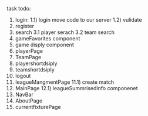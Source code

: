 task todo:
1) login:
   1.1) login move code to our server
   1.2) vulidate
2) register
3) search
    3.1 player serach
    3.2 team search
4) gameFavorites component
5) game disply component
6) playerPage
7) TeamPage
8) playershortdsiply
9)  teamshortdsiply
10) logout
11) leagueMangmentPage
    11.1) create match
12) MainPage
    12.1) leagueSummrisedInfo componenet
13) NavBar
14) AboutPage
15) currentfixturePage
